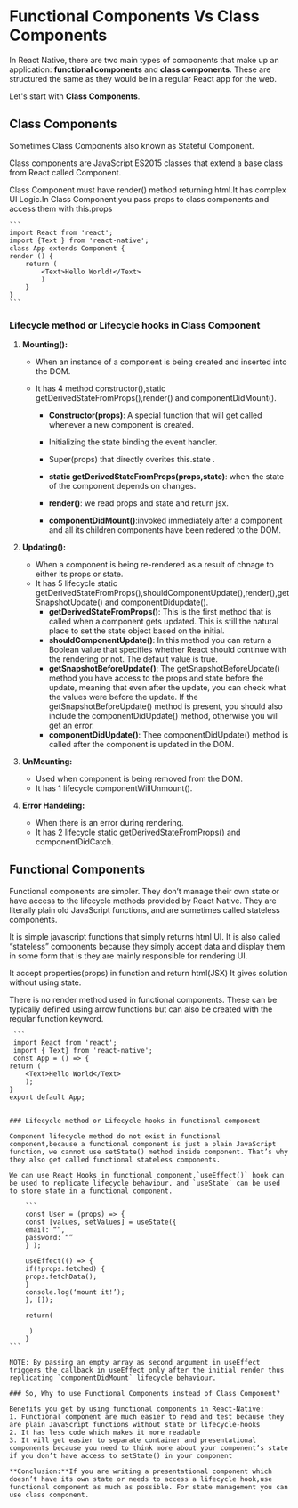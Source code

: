# Functional Components Vs Class Components

In React Native, there are two main types of components that make up an application: **functional components** and **class components**. These are structured the same as they would be in a regular React app for the web.

Let's start with **Class Components**.

## Class Components

Sometimes Class Components also known as Stateful Component.

Class components are JavaScript ES2015 classes that extend a base class from React called Component.

Class Component must have render() method returning html.It has complex UI Logic.In Class Component you pass props to class components and access them with this.props

    ```
    import React from 'react';
    import {Text } from 'react-native';
    class App extends Component {
    render () {
        return (
            <Text>Hello World!</Text>
            )
        }
    }
    ```

### Lifecycle method or Lifecycle hooks in Class Component

1. **Mounting():**

   - When an instance of a component is being created and inserted into the DOM.
   - It has 4 method constructor(),static getDerivedStateFromProps(),render() and componentDidMount().

     - **Constructor(props)**: A special function that will get called whenever a new component is created.
     - Initializing the state binding the event handler.
     - Super(props) that directly overites this.state .

     - **static getDerivedStateFromProps(props,state)**: when the state of the component depends on changes.

     - **render()**: we read props and state and return jsx.
     - **componentDidMount()**:invoked immediately after a component and all its children components have been redered to the DOM.

2. **Updating():**

   - When a component is being re-rendered as a result of chnage to either its props or state.
   - It has 5 lifecycle static getDerivedStateFromProps(),shouldComponentUpdate(),render(),getSnapshotUpdate() and componentDidupdate().
     - **getDerivedStateFromProps()**: This is the first method that is called when a component gets updated. This is still the natural place to set the state object based on the initial.
     - **shouldComponentUpdate()**: In this method you can return a Boolean value that specifies whether React should continue with the rendering or not. The default value is true.
     - **getSnapshotBeforeUpdate()**: The getSnapshotBeforeUpdate() method you have access to the props and state before the update, meaning that even after the update, you can check what the values were before the update. If the getSnapshotBeforeUpdate() method is present, you should also include the componentDidUpdate() method, otherwise you will get an error.
     - **componentDidUpdate()**: Thee componentDidUpdate() method is called after the component is updated in the DOM.

3. **UnMounting:**

   - Used when component is being removed from the DOM.
   - It has 1 lifecycle componentWillUnmount().

4. **Error Handeling:**

   - When there is an error during rendering.
   - It has 2 lifecycle static getDerivedStateFromProps() and componentDidCatch.

## Functional Components

Functional components are simpler. They don’t manage their own state or have access to the lifecycle methods provided by React Native. They are literally plain old JavaScript functions, and are sometimes called stateless components.

It is simple javascript functions that simply returns html UI. It is also called “stateless” components because they simply accept data and display them in some form that is they are mainly responsible for rendering UI.

It accept properties(props) in function and return html(JSX)
It gives solution without using state.

There is no render method used in functional components.
These can be typically defined using arrow functions but can also be created with the regular function keyword.

     ```
     import React from 'react';
     import { Text} from 'react-native';
     const App = () => {
    return (
        <Text>Hello World</Text>
        );
    }
    export default App;

````

### Lifecycle method or Lifecycle hooks in functional component

Component lifecycle method do not exist in functional component,because a functional component is just a plain JavaScript function, we cannot use setState() method inside component. That’s why they also get called functional stateless components.

We can use React Hooks in functional component,`useEffect()` hook can be used to replicate lifecycle behaviour, and `useState` can be used to store state in a functional component.

    ```
    const User = (props) => {
    const [values, setValues] = useState({
    email: “”,
    password: “”
    } );

    useEffect(() => {
    if(!props.fetched) {
    props.fetchData();
    }
    console.log(‘mount it!’);
    }, []);

    return(

     )
    }
```

NOTE: By passing an empty array as second argument in useEffect triggers the callback in useEffect only after the initial render thus replicating `componentDidMount` lifecycle behaviour.

### So, Why to use Functional Components instead of Class Component?

Benefits you get by using functional components in React-Native:
1. Functional component are much easier to read and test because they are plain JavaScript functions without state or lifecycle-hooks
2. It has less code which makes it more readable
3. It will get easier to separate container and presentational components because you need to think more about your component’s state if you don’t have access to setState() in your component

**Conclusion:**If you are writing a presentational component which doesn’t have its own state or needs to access a lifecycle hook,use functional component as much as possible. For state management you can use class component.
````
